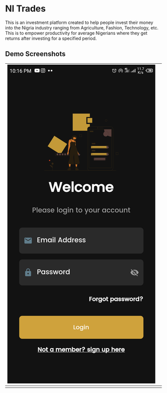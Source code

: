 
# NI Trades

This is an investment platform created to help people invest their money into the Nigria industry ranging from Agriculture, Fashion, Technology, etc. This is to empower productivity for average Nigerians where they get returns after investing for a specified period.

## Demo Screenshots

|  ![Login Screen](https://github.com/zubisofts/ni_trades/blob/master/assets/login.png?raw=true)|  |
|--|--|
|  |  |
